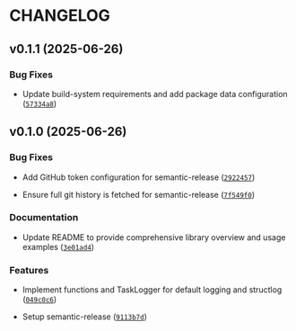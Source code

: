 # CHANGELOG


## v0.1.1 (2025-06-26)

### Bug Fixes

- Update build-system requirements and add package data configuration
  ([`57334a8`](https://github.com/charlabsdev/pylib_logging/commit/57334a8f41f051ec2e604ae5e80179d6f19ffea6))


## v0.1.0 (2025-06-26)

### Bug Fixes

- Add GitHub token configuration for semantic-release
  ([`2922457`](https://github.com/charlabsdev/pylib_logging/commit/292245788caa3e646a68f5ebdaf2ca1765a49a99))

- Ensure full git history is fetched for semantic-release
  ([`7f549f0`](https://github.com/charlabsdev/pylib_logging/commit/7f549f001cecf36c5ddfc8ca44a91df8e1df6752))

### Documentation

- Update README to provide comprehensive library overview and usage examples
  ([`3e01ad4`](https://github.com/charlabsdev/pylib_logging/commit/3e01ad4663da5c89910dba95f67c6846dcbd272f))

### Features

- Implement functions and TaskLogger for default logging and structlog
  ([`049c0c6`](https://github.com/charlabsdev/pylib_logging/commit/049c0c63130bfc64535ef2f26d2193c2df2621d3))

- Setup semantic-release
  ([`9113b7d`](https://github.com/charlabsdev/pylib_logging/commit/9113b7d89a915678c5e403b768ba936e41fe62b2))
